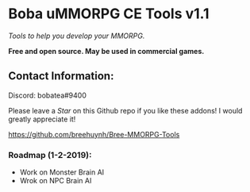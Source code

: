 # Boba uMMORPG CE Tools v1.1

*Tools to help you develop your MMORPG.*

**Free and open source. May be used in commercial games.**

## Contact Information:
Discord: bobatea#9400

Please leave a *Star* on this Github repo if you like these addons! I would greatly appreciate it!

https://github.com/breehuynh/Bree-MMORPG-Tools

### Roadmap (1-2-2019):
- Work on Monster Brain AI
- Wrok on NPC Brain AI
